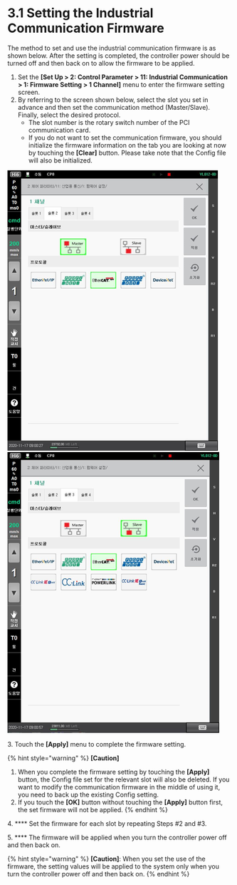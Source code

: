 # 3.1 Setting the Industrial Communication Firmware

The method to set and use the industrial communication firmware is as shown below. After the setting is completed, the controller power should be turned off and then back on to allow the firmware to be applied.

1. Set the **\[Set Up > 2: Control Parameter > 11: Industrial Communication > 1: Firmware Setting > 1 Channel]** menu to enter the firmware setting screen.
2. By referring to the screen shown below, select the slot you set in advance and then set the communication method (Master/Slave). Finally, select the desired protocol.
   * The slot number is the rotary switch number of the PCI communication card.
   * If you do not want to set the communication firmware, you should initialize the firmware information on the tab you are looking at now by touching the **\[Clear]** button. Please take note that the Config file will also be initialized.

![Figure 3 Screen for setting the industrial communication (master)](<../_assets/image_7.png>) ![Figure 3 Screen for setting the industrial communication (Slave)](<../_assets/image_3.png>)

3\. Touch the **\[Apply]** menu to complete the firmware setting.

{% hint style="warning" %}
**\[Caution]**

1. When you complete the firmware setting by touching the **\[Apply]** button, the Config file set for the relevant slot will also be deleted. If you want to modify the communication firmware in the middle of using it, you need to back up the existing Config setting.
2. If you touch the **\[OK]** button without touching the **\[Apply]** button first, the set firmware will not be applied.
{% endhint %}

4\. **** Set the firmware for each slot by repeating Steps #2 and #3.

5\. **** The firmware will be applied when you turn the controller power off and then back on.

{% hint style="warning" %}
**\[Caution]**: When you set the use of the firmware, the setting values will be applied to the system only when you turn the controller power off and then back on.
{% endhint %}
